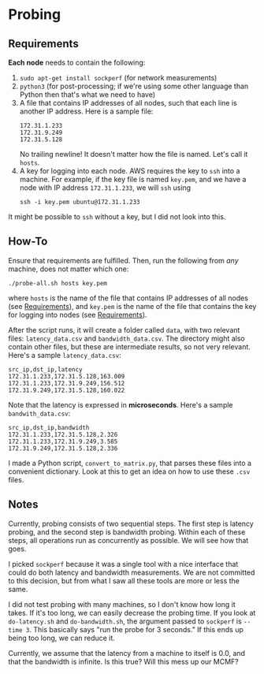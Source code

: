 # Probing

## Requirements

**Each node** needs to contain the following:

1. `sudo apt-get install sockperf` (for network measurements)
2. `python3` (for post-processing; if we're using some other language than Python then that's what we need to have)
3. A file that contains IP addresses of all nodes, such that each line is another IP address. Here is a sample file:
    ```
    172.31.1.233
    172.31.9.249
    172.31.5.128
	```
   No trailing newline! It doesn't matter how the file is named. Let's call it `hosts`.
4. A key for logging into each node. AWS requires the key to `ssh` into a machine. For example, if the key file is named `key.pem`, and we have a node with IP address `172.31.1.233`, we will `ssh` using
	```
	ssh -i key.pem ubuntu@172.31.1.233
	```
It might be possible to `ssh` without a key, but I did not look into this.

## How-To

Ensure that requirements are fulfilled. Then, run the following from *any* machine, does not matter which one:
```
./probe-all.sh hosts key.pem
```
where `hosts` is the name of the file that contains IP addresses of all nodes (see [Requirements](#requirements)), and `key.pem` is the name of the file that contains the key for logging into nodes (see [Requirements](#requirements)).

After the script runs, it will create a folder called `data`, with two relevant files: `latency_data.csv` and `bandwidth_data.csv`. The directory might also contain other files, but these are intermediate results, so not very relevant. Here's a sample `latency_data.csv`:
```
src_ip,dst_ip,latency
172.31.1.233,172.31.5.128,163.009
172.31.1.233,172.31.9.249,156.512
172.31.9.249,172.31.5.128,160.022
```
Note that the latency is expressed in **microseconds**. Here's a sample `bandwith_data.csv`:
```
src_ip,dst_ip,bandwidth
172.31.1.233,172.31.5.128,2.326
172.31.1.233,172.31.9.249,3.585
172.31.9.249,172.31.5.128,2.336
```
I made a Python script, `convert_to_matrix.py`, that parses these files into a convenient dictionary. Look at this to get an idea on how to use these `.csv` files.

## Notes

Currently, probing consists of two sequential steps. The first step is latency probing, and the second step is bandwidth probing. Within each of these steps, all operations run as concurrently as possible. We will see how that goes.

I picked `sockperf` because it was a single tool with a nice interface that could do both latency and bandwidth measurements. We are not committed to this decision, but from what I saw all these tools are more or less the same.

I did not test probing with many machines, so I don't know how long it takes. If it's too long, we can easily decrease the probing time. If you look at `do-latency.sh` and `do-bandwidth.sh`, the argument passed to `sockperf` is `--time 3`. This basically says "run the probe for 3 seconds." If this ends up being too long, we can reduce it.

Currently, we assume that the latency from a machine to itself is 0.0, and that the bandwidth is infinite. Is this true? Will this mess up our MCMF?

